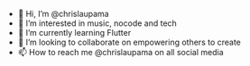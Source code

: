 - 👋 Hi, I’m @chrislaupama
- 👀 I’m interested in music, nocode and tech
- 🌱 I’m currently learning Flutter
- 💞️ I’m looking to collaborate on empowering others to create
- 📫 How to reach me @chrislaupama on all social media

<!---
chrislaupama/chrislaupama is a ✨ special ✨ repository because its `README.md` (this file) appears on your GitHub profile.
You can click the Preview link to take a look at your changes.
--->
